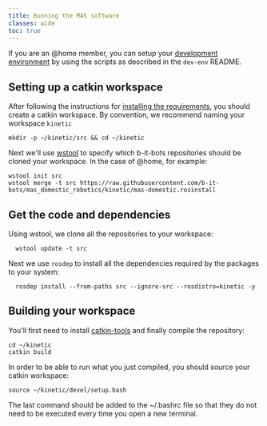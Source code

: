 ```yaml
---
title: Running the MAS software
classes: wide
toc: true
---
```

If you are an @home member, you can setup your [development environment](https://github.com/b-it-bots/dev-env) by using the scripts as described in the `dev-env` README.

## Setting up a catkin workspace

After following the instructions for [installing the requirements](/setup/installing-requirements), you should create a catkin workspace. By convention, we recommend naming your workspace `kinetic`

```
mkdir -p ~/kinetic/src && cd ~/kinetic
```

Next we'll use [wstool](http://wiki.ros.org/wstool) to specify which b-it-bots repositories should be cloned your workspace. In the case of @home, for example:

```
wstool init src
wstool merge -t src https://raw.githubusercontent.com/b-it-bots/mas_domestic_robotics/kinetic/mas-domestic.rosinstall
```

## Get the code and dependencies

Using wstool, we clone all the repositories to your workspace:

```
  wstool update -t src
```

Next we use `rosdep` to install all the dependencies required by the packages to your system:

```
  rosdep install --from-paths src --ignore-src --rosdistro=kinetic -y
```


## Building your workspace
You'll first need to install [catkin-tools](https://catkin-tools.readthedocs.io/en/latest/) and finally compile the repository:

```shell
cd ~/kinetic
catkin build
```

In order to be able to run what you just compiled, you should source your catkin workspace:

```shell
source ~/kinetic/devel/setup.bash
```

The last command should be added to the ~/.bashrc file so that they do not need to be executed every time you open a new terminal.
